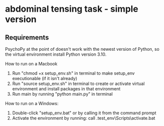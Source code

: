 # abdominal tensing task - simple version

## Requirements
PsychoPy at the point of doesn't work with the newest version of Python, so the virtual environment install Python version 3.10.

How to run on a Macbook

1. Run "chmod +x setup_env.sh" in terminal to make setup_env executionable (if it isn't already)
2. Run "source setup_env.sh" in terminal to create or activate virtual environment and install packages in that environment
3. Run main by running "python main.py" in terminal 

How to run on a Windows:
1. Double-click "setup_env.bat" or by calling it from the command prompt 
2. Activate the environment by running: call .test_env\Scripts\activate.bat



